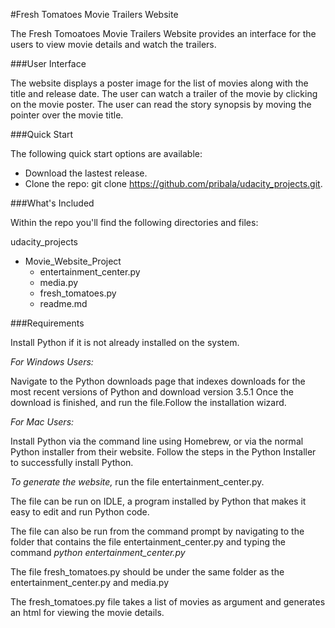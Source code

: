 #Fresh Tomatoes Movie Trailers Website

The Fresh Tomoatoes Movie Trailers Website provides an interface for the users to view movie details and watch the trailers.

###User Interface

The website displays a poster image for the list of movies along with the title and release date. The user can watch a trailer of
the movie by clicking on the movie poster. The user can read the story synopsis by moving the pointer over the movie title.  

###Quick Start

The following quick start options are available:

- Download the lastest release.
- Clone the repo: git clone https://github.com/pribala/udacity_projects.git.

###What's Included

Within the repo you'll find the following directories and files:

udacity_projects
  * Movie_Website_Project 
      * entertainment_center.py 
      * media.py 
      * fresh_tomatoes.py 
      * readme.md 

###Requirements

Install Python if it is not already installed on the system.

*For Windows Users:*

Navigate to the Python downloads page that indexes downloads for the most recent versions of Python and download version 3.5.1 
Once the download is finished, and run the file.Follow the installation wizard.

*For Mac Users:*

Install Python via the command line using Homebrew, or via the normal Python installer from their website.
Follow the steps in the Python Installer to successfully install Python.

*To generate the website,* run the file entertainment_center.py. 

The file can be run on IDLE, a program installed by Python that makes it easy to edit and run Python code.

The file can also be run from the command prompt by navigating to the folder that contains the file entertainment_center.py and
typing the command *python entertainment_center.py*

The file fresh_tomatoes.py should be under the same folder as the entertainment_center.py and media.py

The fresh_tomatoes.py file takes a list of movies as argument and generates an html for viewing the movie details.

 
